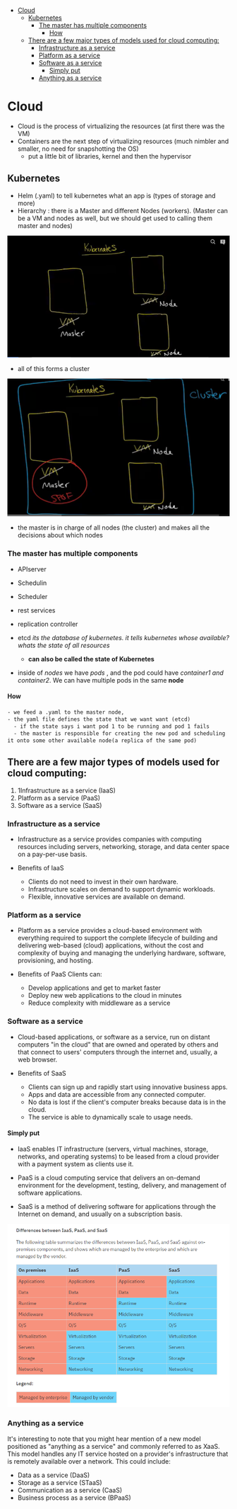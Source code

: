 - [Cloud](#cloud)
  - [Kubernetes](#kubernetes)
    - [The master has multiple components](#the-master-has-multiple-components)
      - [How](#how)
  - [There are a few major types of models used for cloud computing:](#there-are-a-few-major-types-of-models-used-for-cloud-computing)
    - [Infrastructure as a service](#infrastructure-as-a-service)
    - [Platform as a service](#platform-as-a-service)
    - [Software as a service](#software-as-a-service)
      - [Simply put](#simply-put)
    - [Anything as a service](#anything-as-a-service)

# Cloud

- Cloud is the process of virtualizing the resources (at first there was the VM)
- Containers are the next step of virtualizing resources (much nimbler and smaller, no need for snapshotting the OS)
  - put a little bit of libraries, kernel and then the hypervisor

## Kubernetes

- Helm (.yaml) to tell kubernetes what an app is (types of storage and more)
- Hierarchy : there is a Master and different Nodes (workers).  (Master can be a VM and nodes as well, but we should get used to calling them master and nodes)

![alt](images/master-node.PNG)

- all of this forms a cluster

![alt](images/master-node-cluster.PNG)

- the master is in charge of all nodes (the cluster) and makes all the decisions about which nodes

### The master has multiple components

- APIserver
- Schedulin
- Scheduler
- rest services
- replication controller
- etcd *its the database of kubernetes. it tells kubernetes whose available? whats the state of all resources*
    - **can also be called the state of Kubernetes**

- inside of *nodes* we have *pods* , and the pod could have *container1 and container2*. We can have multiple pods in the same **node**

#### How 
    - we feed a .yaml to the master node, 
    - the yaml file defines the state that we want want (etcd)
      - if the state says i want pod 1 to be running and pod 1 fails
      - the master is responsible for creating the new pod and scheduling it onto some other available node(a replica of the same pod)

## There are a few major types of models used for cloud computing:

1. 1Infrastructure as a service (IaaS)
2. Platform as a service (PaaS)
3. Software as a service (SaaS)

### Infrastructure as a service

- Infrastructure as a service provides companies with computing resources including servers, networking, storage, and data center space on a pay-per-use basis.

- Benefits of IaaS
    - Clients do not need to invest in their own hardware.
    - Infrastructure scales on demand to support dynamic workloads.
    - Flexible, innovative services are available on demand.

### Platform as a service

- Platform as a service provides a cloud-based environment with everything required to support the complete lifecycle of building and delivering web-based (cloud) applications, without the cost and complexity of buying and managing the underlying hardware, software, provisioning, and hosting.

- Benefits of PaaS
Clients can:
    - Develop applications and get to market faster
    - Deploy new web applications to the cloud in minutes
    - Reduce complexity with middleware as a service

### Software as a service

- Cloud-based applications, or software as a service, run on distant computers "in the cloud" that are owned and operated by others and that connect to users' computers through the internet and, usually, a web browser.

- Benefits of SaaS
    - Clients can sign up and rapidly start using innovative business apps.
    - Apps and data are accessible from any connected computer.
    - No data is lost if the client's computer breaks because data is in the cloud.
    - The service is able to dynamically scale to usage needs.

#### Simply put

- IaaS enables IT infrastructure (servers, virtual machines, storage, networks, and operating systems) to be leased from a cloud provider with a payment system as clients use it.

- PaaS is a cloud computing service that delivers an on-demand environment for the development, testing, delivery, and management of software applications.

- SaaS is a method of delivering software for applications through the Internet on demand, and usually on a subscription basis.

![alt](images/cloud-terms-services.PNG)

### Anything as a service

It's interesting to note that you might hear mention of a new model positioned as "anything as a service" and commonly referred to as XaaS. This model handles any IT service hosted on a provider's infrastructure that is remotely available over a network. This could include:

- Data as a service (DaaS)
- Storage as a service (STaaS)
- Communication as a service (CaaS)
- Business process as a service (BPaaS)
